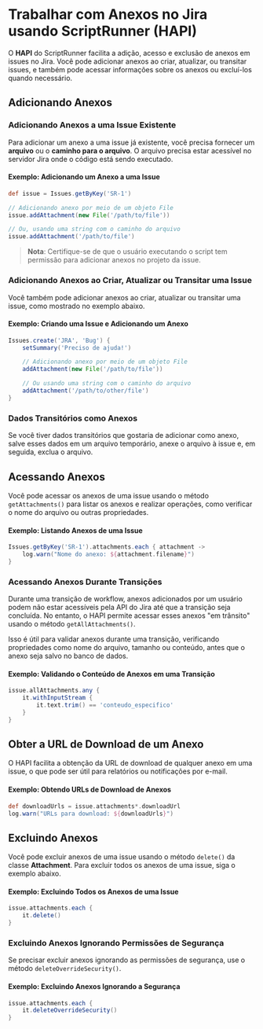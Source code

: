 
# Trabalhar com Anexos no Jira usando ScriptRunner (HAPI)

O **HAPI** do ScriptRunner facilita a adição, acesso e exclusão de anexos em issues no Jira. Você pode adicionar anexos ao criar, atualizar, ou transitar issues, e também pode acessar informações sobre os anexos ou excluí-los quando necessário.

## Adicionando Anexos

### Adicionando Anexos a uma Issue Existente

Para adicionar um anexo a uma issue já existente, você precisa fornecer um **arquivo** ou o **caminho para o arquivo**. O arquivo precisa estar acessível no servidor Jira onde o código está sendo executado.

#### Exemplo: Adicionando um Anexo a uma Issue

```groovy
def issue = Issues.getByKey('SR-1')

// Adicionando anexo por meio de um objeto File
issue.addAttachment(new File('/path/to/file'))

// Ou, usando uma string com o caminho do arquivo
issue.addAttachment('/path/to/file')
```

> **Nota**: Certifique-se de que o usuário executando o script tem permissão para adicionar anexos no projeto da issue.

### Adicionando Anexos ao Criar, Atualizar ou Transitar uma Issue

Você também pode adicionar anexos ao criar, atualizar ou transitar uma issue, como mostrado no exemplo abaixo.

#### Exemplo: Criando uma Issue e Adicionando um Anexo

```groovy
Issues.create('JRA', 'Bug') {
    setSummary('Preciso de ajuda!')

    // Adicionando anexo por meio de um objeto File
    addAttachment(new File('/path/to/file'))

    // Ou usando uma string com o caminho do arquivo
    addAttachment('/path/to/other/file')
}
```

### Dados Transitórios como Anexos

Se você tiver dados transitórios que gostaria de adicionar como anexo, salve esses dados em um arquivo temporário, anexe o arquivo à issue e, em seguida, exclua o arquivo.

## Acessando Anexos

Você pode acessar os anexos de uma issue usando o método `getAttachments()` para listar os anexos e realizar operações, como verificar o nome do arquivo ou outras propriedades.

#### Exemplo: Listando Anexos de uma Issue

```groovy
Issues.getByKey('SR-1').attachments.each { attachment ->
    log.warn("Nome do anexo: ${attachment.filename}")
}
```

### Acessando Anexos Durante Transições

Durante uma transição de workflow, anexos adicionados por um usuário podem não estar acessíveis pela API do Jira até que a transição seja concluída. No entanto, o HAPI permite acessar esses anexos "em trânsito" usando o método `getAllAttachments()`.

Isso é útil para validar anexos durante uma transição, verificando propriedades como nome do arquivo, tamanho ou conteúdo, antes que o anexo seja salvo no banco de dados.

#### Exemplo: Validando o Conteúdo de Anexos em uma Transição

```groovy
issue.allAttachments.any {
    it.withInputStream {
        it.text.trim() == 'conteudo_especifico'
    }
}
```

## Obter a URL de Download de um Anexo

O HAPI facilita a obtenção da URL de download de qualquer anexo em uma issue, o que pode ser útil para relatórios ou notificações por e-mail.

#### Exemplo: Obtendo URLs de Download de Anexos

```groovy
def downloadUrls = issue.attachments*.downloadUrl
log.warn("URLs para download: ${downloadUrls}")
```

## Excluindo Anexos

Você pode excluir anexos de uma issue usando o método `delete()` da classe **Attachment**. Para excluir todos os anexos de uma issue, siga o exemplo abaixo.

#### Exemplo: Excluindo Todos os Anexos de uma Issue

```groovy
issue.attachments.each {
    it.delete()
}
```

### Excluindo Anexos Ignorando Permissões de Segurança

Se precisar excluir anexos ignorando as permissões de segurança, use o método `deleteOverrideSecurity()`.

#### Exemplo: Excluindo Anexos Ignorando a Segurança

```groovy
issue.attachments.each {
    it.deleteOverrideSecurity()
}
```


